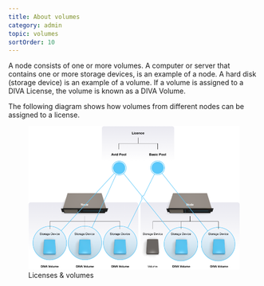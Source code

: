 ```yaml
---
title: About volumes
category: admin
topic: volumes
sortOrder: 10
---
```


A node consists of one or more volumes. A computer or server that contains one or more storage devices, is an example of a node. A hard disk (storage device) is an example of a volume. If a volume is assigned to a DIVA License, the volume is known as a DIVA Volume.

The following diagram shows how volumes from different nodes can be assigned to a license.

<figure>
  <img src="/images/v2/fusion/license-03.png" alt="Licenses & Volumes"/>
  <figcaption>Licenses &amp; volumes</figcaption>
</figure>
